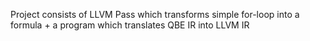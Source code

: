 Project consists of LLVM Pass which transforms simple for-loop into a formula + a program which translates QBE IR into LLVM IR
